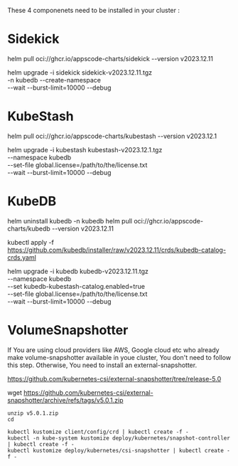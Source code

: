 These 4 componenets need to be installed in your cluster : 

# Sidekick

helm pull oci://ghcr.io/appscode-charts/sidekick --version v2023.12.11

helm upgrade -i sidekick sidekick-v2023.12.11.tgz \
  -n kubedb --create-namespace \
  --wait --burst-limit=10000 --debug


# KubeStash

helm pull oci://ghcr.io/appscode-charts/kubestash --version v2023.12.1

helm upgrade -i kubestash kubestash-v2023.12.1.tgz \
  --namespace kubedb \
  --set-file global.license=/path/to/the/license.txt \
  --wait --burst-limit=10000 --debug

# KubeDB

helm uninstall kubedb -n kubedb
helm pull oci://ghcr.io/appscode-charts/kubedb --version v2023.12.11

kubectl apply -f https://github.com/kubedb/installer/raw/v2023.12.11/crds/kubedb-catalog-crds.yaml

helm upgrade -i kubedb kubedb-v2023.12.11.tgz \
  --namespace kubedb \
  --set kubedb-kubestash-catalog.enabled=true \
  --set-file global.license=/path/to/the/license.txt \
  --wait --burst-limit=10000 --debug


# VolumeSnapshotter

If You are using cloud providers like AWS, Google cloud etc who already make volume-snapshotter available in youe cluster, You don't need to follow this step.
Otherwise, You need to install an external-snapshotter. 


https://github.com/kubernetes-csi/external-snapshotter/tree/release-5.0

wget https://github.com/kubernetes-csi/external-snapshotter/archive/refs/tags/v5.0.1.zip

```
unzip v5.0.1.zip
cd 

kubectl kustomize client/config/crd | kubectl create -f -
kubectl -n kube-system kustomize deploy/kubernetes/snapshot-controller | kubectl create -f -
kubectl kustomize deploy/kubernetes/csi-snapshotter | kubectl create -f -
```

